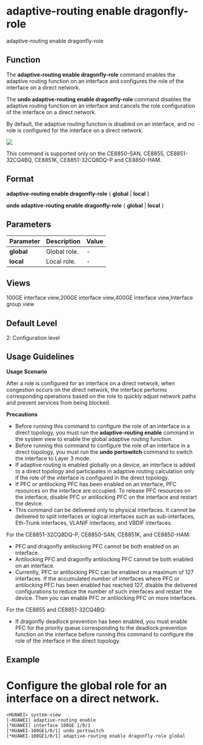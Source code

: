adaptive-routing enable dragonfly-role
======================================

adaptive-routing enable dragonfly-role

Function
--------



The **adaptive-routing enable dragonfly-role** command enables the adaptive routing function on an interface and configures the role of the interface on a direct network.

The **undo adaptive-routing enable dragonfly-role** command disables the adaptive routing function on an interface and cancels the role configuration of the interface on a direct network.



By default, the adaptive routing function is disabled on an interface, and no role is configured for the interface on a direct network.

![](../public_sys-resources/note_3.0-en-us.png) 

This command is supported only on the CE8850-SAN, CE8855, CE8851-32CQ4BQ, CE8851K, CE8851-32CQ8DQ-P and CE8850-HAM.



Format
------

**adaptive-routing enable dragonfly-role** { **global** | **local** }

**undo adaptive-routing enable dragonfly-role** { **global** | **local** }


Parameters
----------

| Parameter | Description | Value |
| --- | --- | --- |
| **global** | Global role. | - |
| **local** | Local role. | - |



Views
-----

100GE interface view,200GE interface view,400GE interface view,Interface group view


Default Level
-------------

2: Configuration level


Usage Guidelines
----------------

**Usage Scenario**

After a role is configured for an interface on a direct network, when congestion occurs on the direct network, the interface performs corresponding operations based on the role to quickly adjust network paths and prevent services from being blocked.

**Precautions**

* Before running this command to configure the role of an interface in a direct topology, you must run the **adaptive-routing enable** command in the system view to enable the global adaptive routing function.
* Before running this command to configure the role of an interface in a direct topology, you must run the **undo portswitch** command to switch the interface to Layer 3 mode.
* If adaptive routing is enabled globally on a device, an interface is added to a direct topology and participates in adaptive routing calculation only if the role of the interface is configured in the direct topology.
* If PFC or antilocking PFC has been enabled on an interface, PFC resources on the interface are occupied. To release PFC resources on the interface, disable PFC or antilocking PFC on the interface and restart the device.
* This command can be delivered only to physical interfaces. It cannot be delivered to split interfaces or logical interfaces such as sub-interfaces, Eth-Trunk interfaces, VLANIF interfaces, and VBDIF interfaces.

For the CE8851-32CQ8DQ-P, CE8850-SAN, CE8851K, and CE8850-HAM:

* PFC and dragonfly antilocking PFC cannot be both enabled on an interface.
* Antilocking PFC and dragonfly antilocking PFC cannot be both enabled on an interface.
* Currently, PFC or antilocking PFC can be enabled on a maximum of 127 interfaces. If the accumulated number of interfaces where PFC or antilocking PFC has been enabled has reached 127, disable the delivered configurations to reduce the number of such interfaces and restart the device. Then you can enable PFC or antilocking PFC on more interfaces.

For the CE8855 and CE8851-32CQ4BQ:

* If dragonfly deadlock prevention has been enabled, you must enable PFC for the priority queue corresponding to the deadlock prevention function on the interface before running this command to configure the role of the interface in the direct topology.

Example
-------

# Configure the global role for an interface on a direct network.
```
<HUAWEI> system-view
[~HUAWEI] adaptive-routing enable
[*HUAWEI] interface 100GE 1/0/1
[*HUAWEI-100GE1/0/1] undo portswitch
[*HUAWEI-100GE1/0/1] adaptive-routing enable dragonfly-role global

```